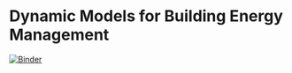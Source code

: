 # Dynamic Models for Building Energy Management

[![Binder](https://mybinder.org/badge_logo.svg)](https://mybinder.org/v2/gh/cmg-git/dm4bem/HEAD)
